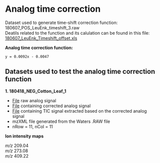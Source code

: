 # Analog time correction #

Dataset used to generate time-shift correction function: 180607_POS_LeuEnk_timeshift_3.raw <br>
Deatils related to the function and its calulation can be found in this file: [180607_LeuEnk_Timeshift_offset.xls](LAESI-MSI-Scripts-B_Bartels.et.al/180607_LeuEnk_Timeshift_offset.xls)

**Analog time correction function:** 
````
y = 0.0092x - 0.0047
````
## Datasets used to test the analog time correction function ##

 **1.  180418_NEG_Cotton_Leaf_1**
 
   - [File](LAESI-MSI-Scripts-B_Bartels.et.al/180418_NEG_Cotton_Leaf_1/Analog_List.txt) raw analog signal
   - [File](LAESI-MSI-Scripts-B_Bartels.et.al/180418_NEG_Cotton_Leaf_1/Corrected_Analog_List.txt) containing corrected analog signal
   - [File](LAESI-MSI-Scripts-B_Bartels.et.al/180418_NEG_Cotton_Leaf_1/TIC_List.txt) containing TIC signal extracted based on the corrected analog signal
   - mzXML file generated from the Waters .RAW file
   - nRow = 11, nCol = 11
 
  **Ion intensity maps**

 _m/z_ 209.04 <br>
 _m/z_ 273.08 <br>
 _m/z_ 409.22 <br>
 
